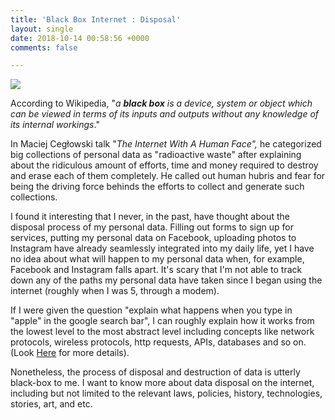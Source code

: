 ```yaml
---
title: 'Black Box Internet : Disposal'
layout: single
date: 2018-10-14 00:58:56 +0000
comments: false

---
```

![](https://s3.amazonaws.com/ezoic-site-content/blog/wp-content/uploads/2017/07/20085706/Screen_Shot_2013_04_03_at_12.36.55_PM.png)

According to Wikipedia, "_a **black box** is a device, system or object which can be viewed in terms of its inputs and outputs without any knowledge of its internal workings_."

In Maciej Cegłowski talk "_The Internet With A Human Face",_ he categorized big collections of personal data as "radioactive waste" after explaining about the ridiculous amount of efforts, time and money required to destroy and erase each of them completely. He called out human hubris and fear for being the driving force behinds the efforts to collect and generate such collections.

I found it interesting that I never, in the past, have thought about the disposal process of my personal data. Filling out forms to sign up for services, putting my personal data on Facebook, uploading photos to Instagram have already seamlessly integrated into my daily life, yet I have no idea about what will happen to my personal data when, for example, Facebook and Instagram falls apart. It's scary that I'm not able to track down any of the paths my personal data have taken since I began using the internet (roughly when I was 5, through a modem).  

If I were given the question "explain what happens when you type in "apple" in the google search bar", I can roughly explain how it works from the lowest level to the most abstract level including concepts like network protocols, wireless protocols, http requests, APIs, databases and so on.  (Look [Here](https://github.com/alex/what-happens-when) for more details).

Nonetheless, the process of disposal and destruction of data is utterly black-box to me. I want to know more about data disposal on the internet, including but not limited to the relevant laws, policies, history, technologies, stories, art, and etc.
